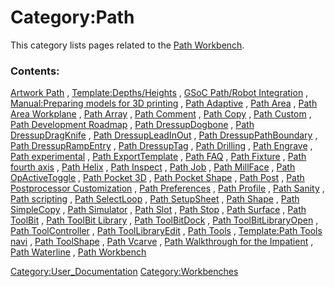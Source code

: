 # Category:Path
This category lists pages related to the [Path Workbench](Path_Workbench.md).

### Contents:

[Artwork Path](Artwork_Path.md) , [Template:Depths/Heights](Template:Depths/Heights.md) , [GSoC Path/Robot Integration](GSoC_Path/Robot_Integration.md) , [Manual:Preparing models for 3D printing](Manual:Preparing_models_for_3D_printing.md) , [Path Adaptive](Path_Adaptive.md) , [Path Area](Path_Area.md) , [Path Area Workplane](Path_Area_Workplane.md) , [Path Array](Path_Array.md) , [Path Comment](Path_Comment.md) , [Path Copy](Path_Copy.md) , [Path Custom](Path_Custom.md) , [Path Development Roadmap](Path_Development_Roadmap.md) , [Path DressupDogbone](Path_DressupDogbone.md) , [Path DressupDragKnife](Path_DressupDragKnife.md) , [Path DressupLeadInOut](Path_DressupLeadInOut.md) , [Path DressupPathBoundary](Path_DressupPathBoundary.md) , [Path DressupRampEntry](Path_DressupRampEntry.md) , [Path DressupTag](Path_DressupTag.md) , [Path Drilling](Path_Drilling.md) , [Path Engrave](Path_Engrave.md) , [Path experimental](Path_experimental.md) , [Path ExportTemplate](Path_ExportTemplate.md) , [Path FAQ](Path_FAQ.md) , [Path Fixture](Path_Fixture.md) , [Path fourth axis](Path_fourth_axis.md) , [Path Helix](Path_Helix.md) , [Path Inspect](Path_Inspect.md) , [Path Job](Path_Job.md) , [Path MillFace](Path_MillFace.md) , [Path OpActiveToggle](Path_OpActiveToggle.md) , [Path Pocket 3D](Path_Pocket_3D.md) , [Path Pocket Shape](Path_Pocket_Shape.md) , [Path Post](Path_Post.md) , [Path Postprocessor Customization](Path_Postprocessor_Customization.md) , [Path Preferences](Path_Preferences.md) , [Path Profile](Path_Profile.md) , [Path Sanity](Path_Sanity.md) , [Path scripting](Path_scripting.md) , [Path SelectLoop](Path_SelectLoop.md) , [Path SetupSheet](Path_SetupSheet.md) , [Path Shape](Path_Shape.md) , [Path SimpleCopy](Path_SimpleCopy.md) , [Path Simulator](Path_Simulator.md) , [Path Slot](Path_Slot.md) , [Path Stop](Path_Stop.md) , [Path Surface](Path_Surface.md) , [Path ToolBit](Path_ToolBit.md) , [Path ToolBit Library](Path_ToolBit_Library.md) , [Path ToolBitDock](Path_ToolBitDock.md) , [Path ToolBitLibraryOpen](Path_ToolBitLibraryOpen.md) , [Path ToolController](Path_ToolController.md) , [Path ToolLibraryEdit](Path_ToolLibraryEdit.md) , [Path Tools](Path_Tools.md) , [Template:Path Tools navi](Template:Path_Tools_navi.md) , [Path ToolShape](Path_ToolShape.md) , [Path Vcarve](Path_Vcarve.md) , [Path Walkthrough for the Impatient](Path_Walkthrough_for_the_Impatient.md) , [Path Waterline](Path_Waterline.md) , [Path Workbench](Path_Workbench.md)

[Category:User\_Documentation](Category:User_Documentation.md) [Category:Workbenches](Category:Workbenches.md)
